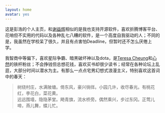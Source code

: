 ```yaml
---
layout: home
avatar: yes
---
```


这是彭浩的个人主页，和[谢益辉](http://yihui.name/cn)相似的是我也支持开源软件，喜欢折腾博客平台、花哨但不实用的代码以及各种乱七八糟的软件，是一个高度自我驱动的人；不同的是，我虽然在学校呆了很久，并且有点害怕Deadline，但暂时还不怎么厌倦上学。

我智商中等偏下，喜欢星际争霸、暗黑破坏神以及dota，是[Teresa Cheung](https://www.cheungtaklan.com/)和[心然](https://tieba.baidu.com/f?kw=%D0%C4%C8%BB&fr=ala0&tpl=5)的铁杆粉丝；不会挣钱但总想花钱，喜欢买书却很少读书；经常在各种论坛上乱逛，大部分时间以潜水为主。有那么一点点宅男幻想式浪漫主义，特别喜欢这首词中的春天：

> 树绕村庄，水满陂塘。倚东风，豪兴徜徉。小园几许，收尽春光。有桃花红，李花白，菜花黄。  
> 远远围墙，隐隐茅堂。飏青旗，流水桥旁。偶然乘兴，步过东冈。正莺儿啼，燕儿舞，蝶儿忙。